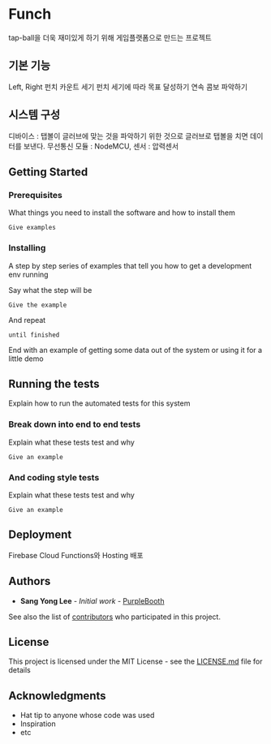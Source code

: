# Funch
tap-ball을 더욱 재미있게 하기 위해 게임플랫폼으로 만드는 프로젝트

## 기본 기능
Left, Right 펀치 카운트 세기
펀치 세기에 따라 목표 달성하기
연속 콤보 파악하기

## 시스템 구성
디바이스 : 탭볼이 글러브에 맞는 것을 파악하기 위한 것으로 글러브로 탭볼을 치면 데이터를 보낸다. 
무선통신 모듈 : NodeMCU, 센서 : 압력센서


## Getting Started


### Prerequisites

What things you need to install the software and how to install them

```
Give examples
```

### Installing

A step by step series of examples that tell you how to get a development env running

Say what the step will be

```
Give the example
```

And repeat

```
until finished
```

End with an example of getting some data out of the system or using it for a little demo

## Running the tests

Explain how to run the automated tests for this system

### Break down into end to end tests

Explain what these tests test and why

```
Give an example
```

### And coding style tests

Explain what these tests test and why

```
Give an example
```

## Deployment

Firebase Cloud Functions와 Hosting 배포

## Authors

* **Sang Yong Lee** - *Initial work* - [PurpleBooth](https://github.com/forearth/funch)

See also the list of [contributors](https://github.com/your/project/contributors) who participated in this project.

## License

This project is licensed under the MIT License - see the [LICENSE.md](LICENSE.md) file for details

## Acknowledgments

* Hat tip to anyone whose code was used
* Inspiration
* etc

